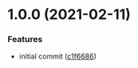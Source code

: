 # 1.0.0 (2021-02-11)


### Features

* initial commit ([c1f6686](https://github.com/orioro/node-validate-type/commit/c1f6686f2f31d9d1e7c65e634561644fbb3a1af8))
